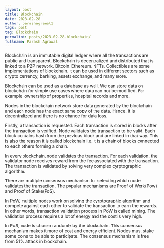 ```yaml
---
layout: post
title: Blockchain
date: 2023-02-28
author: parashagrawal1
tags: post
tag: Blockchain
permalink: posts/2023-02-28-blockchain/
fullname: Parash Agrawal
---
```



Blockchain is an immutable digital ledger where all the transactions are public
and transparent. Blockchain is decentralized and distributed that is linked to a
P2P network. Bitcoin, Ethereum, NFTs, Collectibles are some implementations of
blockchain. It can be used in different sectors such as crypto currency,
banking, assets exchange, and many more.


Blockchain can be used as a database as well. We can store data on blockchain
for simple use cases where data can not be modified. For example: ownership of
properties, hospital records and more.


Nodes in the blockchain network store data generated by the blockchain and each
node has the exact same copy of the data. Hence, it is decentralized and there
is no chance for data loss.


Firstly, a transaction is requested. Each transaction is stored in blocks after
the transaction is verified. Node validates the transaction to be valid. Each
block contains hash from the previous block and are linked in that way. This is
also the reason it is called blockchain i.e. it is a chain of blocks connected
to each others forming a chain.


In every blockchain, node validates the transaction. For each validation, the
validator node receives reward from the fee associated with the transaction. The
transaction is validated by solving very complex cyrptographic algorithm.


There are multiple consensus mechanism for selecting which node validates the
transaction. The popular mechanisms are Proof of Work(Pow) and Proof of
Stake(PoS).


In PoW, multiple nodes work on solving the cyrptographic algorithm and compete
against each other to validate the transaction to earn the rewards. In other
words, transaction validation process in PoW is called mining. The validation
process requires a lot of energy and the cost is very high.


In PoS, node is chosen randomly by the blockchain. This consensus mechanism
makes it more of cost and energy efficient. Nodes must stake some coins to be
able to participate. The consensus mechanism is free from 51% attack in
blockchain.

